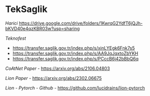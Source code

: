 # TekSaglik

*Harici*
https://drive.google.com/drive/folders/1KwrqG2YdfT6jQJh-bKVD40e4qzKBR03w?usp=sharing

*Teknofest*
- https://transfer.saglik.gov.tr/index.php/s/xinLYEgk6Fnk7s5
- https://transfer.saglik.gov.tr/index.php/s/AA9JqJqxtoZbYKH
- https://transfer.saglik.gov.tr/index.php/s/PCccB6j42bBbQ6q

*CoAtNet Paper* - 
https://arxiv.org/abs/2106.04803

*Lion Paper* - 
https://arxiv.org/abs/2302.06675

*Lion - Pytorch - Github* - 
https://github.com/lucidrains/lion-pytorch
